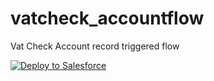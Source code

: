 # vatcheck_accountflow

Vat Check Account record triggered flow

<a href="https://githubsfdeploy.herokuapp.com?owner=appfactorygroup&repo=vatcheck_accountflow&ref=master">
  <img alt="Deploy to Salesforce"
       src="https://raw.githubusercontent.com/afawcett/githubsfdeploy/master/deploy.png">
</a>
